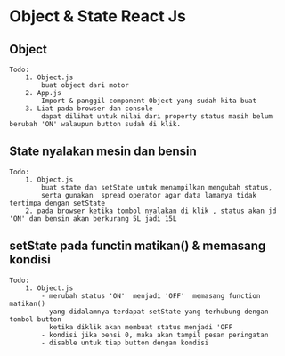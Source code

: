 # Object & State React Js

## Object

    Todo:
        1. Object.js
            buat object dari motor
        2. App.js
            Import & panggil component Object yang sudah kita buat
        3. Liat pada browser dan console
            dapat dilihat untuk nilai dari property status masih belum berubah 'ON' walaupun button sudah di klik.

## State nyalakan mesin dan bensin

    Todo:
        1. Object.js
            buat state dan setState untuk menampilkan mengubah status,
            serta gunakan  spread operator agar data lamanya tidak tertimpa dengan setState
        2. pada browser ketika tombol nyalakan di klik , status akan jd 'ON' dan bensin akan berkurang 5L jadi 15L

## setState pada functin matikan() & memasang kondisi

    Todo:
        1. Object.js
            - merubah status 'ON'  menjadi 'OFF'  memasang function matikan()
              yang didalamnya terdapat setState yang terhubung dengan tombol button
              ketika diklik akan membuat status menjadi 'OFF
            - kondisi jika bensi 0, maka akan tampil pesan peringatan
            - disable untuk tiap button dengan kondisi
